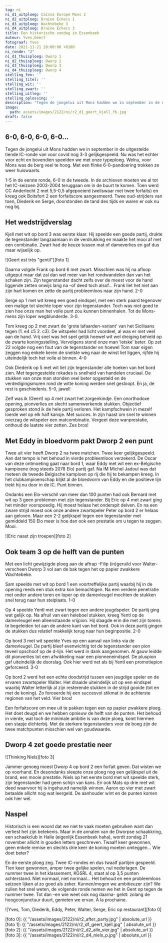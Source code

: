 ```yaml
---
tag: ni
ni_d1_uitploeg: Caïssa Europe Mons 2
ni_d2_uitploeg: Braine Échecs 1
ni_d3_uitploeg: Wachtebeke 3
ni_d4_uitploeg: Braine Échecs 3
title: Een historische zondag in Essenbeek
auteur: Yves,Geert
fotograaf: Yves
date: 2021-11-21 20:00:00 +0100
ni_ronde: "2"
ni_d1_thuisploeg: Dworp 1 
ni_d2_thuisploeg: Dworp 2
ni_d3_thuisploeg: Dworp 3
ni_d4_thuisploeg: Dworp 4
stelling_fen: ''
stelling_titel: ''
stelling_wit: ''
stelling_zwart: ''
stelling_uitleg: ''
stelling_oplossing: ''
description: "Tegen de jongelui uit Mons hadden we in september in de uitgestelde tiende IC-ronde van voor covid nog 3-3 gelijkgespeeld. Nu was het echter voor echt en bovendien speelden we met onze typeploeg. Welnu, voor Mons was de berg veel te hoog."
image:
  path: assets/images/2122/ni/r2_d1_geert_kjell_fb.jpg
draft: false
---
```

## 6-0, 6-0, 6-0, 6-0... 

Tegen de jongelui uit Mons hadden we in september in de uitgestelde tiende IC-ronde van voor covid nog 3-3 gelijkgespeeld. Nu was het echter voor echt en bovendien speelden we met onze typeploeg. Welnu, voor Mons was de berg veel te hoog. Met een flinke 6-0-pandoering trokken ze weer huiswaarts.<!--more-->

1-5 in de eerste ronde, 6-0 in de tweede. In de archieven moeten we al tot het IC-seizoen 2003-2004 teruggaan om in de buurt te komen. Toen werd CC Anderlecht 2 met 5,5-0,5 afgepoeierd (weliswaar met twee forfaits) en kreeg ook Boitsfort 2 een forfaitscore  aangesmeerd. Twee oud-strijders van toen, Diederik en Serge, doorstonden de tand des tijds en waren er ook nu nog bij.

## Het wedstrijdverslag

Kjell met wit op bord 3 was eerste klaar. Hij speelde een goede partij, drukte de tegenstander langzaamaan in de verdrukking en maakte het mooi af met een combinatie. Zwart had de keuze tussen mat of dameverlies en gaf dus maar wijselijk op.

![Geert est très "gentil"][foto 1]

Daarna volgde Frank op bord 6 met zwart. Misschien was hij na afloop uitgeput maar dat zal dan wel meer van het rondwandelen dan van het schaken zijn. Zijn tegenstander dacht zelfs over de meest voor de hand liggende zetten onwijs lang na –of deed toch alsof... Frank liet het niet aan zijn hart komen en zette de partij probleemloos naar zijn hand. 2-0

Serge op 1 met wit kreeg een goed eindspel, met een sterk paard tegenover een matige tot slechte loper voor zijn tegenstander. Toch was niet goed te zien hoe onze man het volle punt zou kunnen binnenhalen. Tot de Mons-mens zijn loper wegblunderde. 3-0.

Tom kreeg op 2 met zwart de 'grote lafaarden-variant' van het Siciliaans tegen (1. e4 c5 2. c3). De witspeler had licht voordeel, al was er niet veel aan de hand. Vrij snel was het spel gelijk hoewel wit wel dreiging behield op de zwarte koningsstelling. Vervolgens stond onze man ‘ietske’ beter. Op zet 22 volgde nog een fout van de tegenstander en hoewel Tom naar eigen zeggen nog enkele keren de snelste weg naar de winst liet liggen, rijfde hij uiteindelijk toch het volle ei binnen. 4-0

Ook Diederik op 5 met wit liet zijn tegenstander alle hoeken van het bord zien. Met tegengestelde rokades is snelheid van handelen cruciaal. De stukken van onze man stonden veel beter opgesteld en de verdedigingsmuren rond de witte koning werden snel gesloopt. En ja, de rest is geschiedenis. 5-0, jawel!

Zelf was ik (Geert) op 4 met zwart het zorgenkindje. Een onorthodoxe opening, pionverlies en slecht samenwerkende stukken. Objectief gesproken stond ik de hele partij verloren. Het kampfschwein in mezelf loerde wel op elk half kansje. Met succes. In zijn haast om snel te winnen overzag de witspeler een matcombinatie. Vergeet deze wanprestatie, onthoud de laatste vier zetten. Zes bros!

## Met Eddy in bloedvorm pakt Dworp 2 een punt

Twee uit vier heeft Dworp 2 na twee matchen. Twee keer gelijkgespeeld. Aan dat tempo is het behoud in vierde probleemloos verzekerd. De Oscar van deze ontmoeting gaat naar bord 1, waar Eddy met wit een ex-Belgische kampioene (nog steeds 2078 Elo) partij gaf. Na IM Michel Jadoul was dat meteen de tweede Belgische kampioen op rij die hij te bekampen kreeg. In het clubkampioenschap blijkt al de bloedvorm van Eddy en die positieve lijn trekt hij nu door in de IC. Punt binnen.

Ondanks een Elo-verschil van meer dan 100 punten had ook Bernard met wit op 3 geen problemen met zijn tegenstander. Bij Eric op 4 met zwart ging het minder voorspoedig. Hij moest helaas het onderspit delven. En na een zware strijd moest ook onze andere zwartspeler Peter op bord 2 er helaas aan geloven. Maar een 2-2 gelijkspel tegen een tegenstander met gemiddeld 150 Elo meer is hoe dan ook een prestatie om u tegen te zeggen. Mooi.

![Eric naast zijn troepen][foto 2]

## Ook team 3 op de helft van de punten

Met een licht gewijzigde ploeg aan de aftrap -Filip (in)geruild voor Walter- verscheen Dworp 3 vol aan de bak tegen het op papier zwakkere Wachtebeke.

Sam speelde met wit op bord 1 een voortreffelijke partij waarbij hij in de opening reeds een stuk extra kon bemachtigen. Na een verdere penetratie met onder andere toren en loper op de damevleugel mochten de stukken snel terug naar hun stelplaats. 1-0

Op 4 speelde Yentl met zwart tegen een andere jeugdspeler. De partij ging wat gelijk op. Na afruil van een heleboel stukken, kreeg Yentl op de damevleugel een alleenstaande vrijpion. Hij slaagde erin die met zijn torens te begeleiden tot aan de andere kant van het bord. Ook in deze partij gingen de stukken dus relatief makkelijk terug naar hun beginpositie. 2-0

Op bord 3 met wit speelde Yves op een aanval van links via de damevleugel. De partij bleef evenwichtig tot de tegenstander een pion teveel opschoof op de d-lijn. Het werd in dank aangenomen. Al gauw leidde dit pionverlies tot een afwikkeling naar een pionneneindspel. De pluspion gaf uiteindelijk de doorslag. Ook hier werd net als bij Yentl een promotiepion geforceerd. 3-0

Op bord 2 werd het een echte doodstrijd tussen een jeugdige speler en de ervaren zwartspeler Walter. Het draaide uiteindelijk uit op een eindspel waarbij Walter letterlijk al zijn resterende stukken in de strijd gooide (tot en met de koning). Zo forceerde hij een succesvol stikmat in de achterste regionen van het veld. Vier bros!

Een forfaitscore om mee uit te pakken tegen een op papier zwakkere ploeg. Het doet deugd en we hebben opnieuw de helft van de punten. Het behoud in vierde, wat toch de minimale ambitie is van deze ploeg, komt hiermee een stapje dichterbij. Met de sterkere tegenstanders voor de boeg zijn de twee matchpunten misschien wel van goudwaarde. 

## Dworp 4 zet goede prestatie neer

![Thinking Niels][foto 3]

Jammer genoeg moest Dworp 4 op bord 2 een forfait geven. Dat wisten we op voorhand. En desondanks sleepte onze ploeg nog een gelijkspel uit de brand, een mooie prestatie. Niels op het eerste bord met wit speelde sterk, zijn tegenstander had geen schijn van kans. En ook Mats op drie met wit deed waarvoor hij is ingehuurd namelijk winnen. Aaron op vier met zwart betaalde allicht nog wat leergeld. De aanhouder wint en de punten komen ook hier wel.

## Naspel

Historisch is een woord dat we niet te vaak moeten gebruiken want dan verliest het zijn betekenis. Maar in de annalen van de Dworpse schaakkring, een schaakclub in Halle (eigenlijk Essenbeek haha), wordt zondag 21 november allicht in gouden letters geschreven. Twaalf keer gewonnen, geen enkele remise en slechts drie keer de koning moeten omleggen... Wie doet beter?

En de eerste ploeg zeg. Twee IC-rondes en dus twaalf partijen gespeeld. Tien keer gewonnen, amper twee gelijke spelen, nul nederlagen. De nummer twee in het klassement, KGSRL 4, staat al op 3,5 punten achterstand. Niet normaal, niet normaal... Het behoud en een probleemloos seizoen lijken al zo goed als zeker. Kunnen/mogen we ambitieuzer zijn? We zullen het snel weten, de volgende ronde nemen we het in Gent op tegen de nummer twee. Tot dan –en wie weet ook nog daarna- geldt: zolang de hoogconjunctuur duurt, genieten we ervan. À la prochaine.

![Yves, Tom, Diederik, Eddy, Peter, Walter, Serge, Eric op restaurant][foto 0]

[foto 0]: {{ "/assets/images/2122/ni/r2_after_party.jpg" | absolute_url }}
[foto 1]: {{ "/assets/images/2122/ni/r2_d1_geert_kjell.jpg" | absolute_url }}
[foto 2]: {{ "/assets/images/2122/ni/r2_d2_alle_vier.jpg" | absolute_url }}
[foto 3]: {{ "/assets/images/2122/ni/r2_d4_niels_p.jpg" | absolute_url }}



